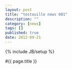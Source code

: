 ```yaml
---
layout: post
title: "testouille news 001"
description: ""
category: [news]
tags: []
published: true
date: 2012-09-21
---
```


{% include JB/setup %}


#{{ page.title }}



